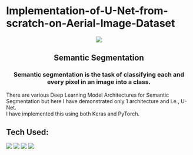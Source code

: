 # Implementation-of-U-Net-from-scratch-on-Aerial-Image-Dataset
<p align="center">
  <img align="center" src="https://dl.acm.org/cms/attachment/8542befb-3134-46f0-a5ad-1534c63188b4/csur5204-73-f01.jpg" />
</p>
<h2 align="center"> Semantic Segmentation </h2>
<h3 align="center"> Semantic segmentation is the task of classifying each and every pixel in an image into a class. </h3>
There are various Deep Learning Model Architectures for Semantic Segmentation but here I have demonstrated only 1 architecture and i.e., U-Net.<br>
I have implemented this using both Keras and PyTorch.

## Tech Used:

<img src="https://img.shields.io/badge/Python-1572B6?style=for-the-badge&logo=python&logoColor=white" />  <img src="https://img.shields.io/badge/Keras-F7DF1E?style=for-the-badge&logo=keras&logoColor=black" />  <img src= "https://img.shields.io/badge/PyTorch-239120?style=for-the-badge&logo=pytorch&logoColor=white" /> <img src= "https://img.shields.io/badge/OpenCV-FF6347?style=for-the-badge&logo=opencv&logoColor=white" />
